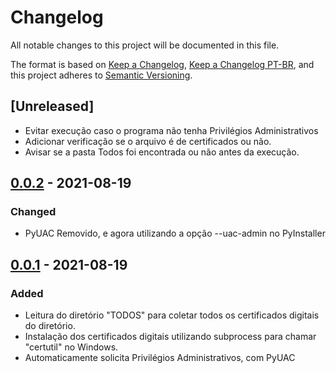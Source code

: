 # Changelog
All notable changes to this project will be documented in this file.

The format is based on [Keep a Changelog](https://keepachangelog.com/en/1.0.0/), [Keep a Changelog PT-BR](https://keepachangelog.com/pt-BR/1.0.0/),
and this project adheres to [Semantic Versioning](https://semver.org/spec/v2.0.0.html).


## [Unreleased]
- Evitar execução caso o programa não tenha Privilégios Administrativos
- Adicionar verificação se o arquivo é de certificados ou não.
- Avisar se a pasta Todos foi encontrada ou não antes da execução.

## [0.0.2] - 2021-08-19
### Changed
- PyUAC Removido, e agora utilizando a opção --uac-admin no PyInstaller


## [0.0.1] - 2021-08-19
### Added
- Leitura do diretório "TODOS" para coletar todos os certificados digitais do diretório.
- Instalação dos certificados digitais utilizando subprocess para chamar "certutil" no Windows.
- Automaticamente solicita Privilégios Administrativos, com PyUAC


[0.0.2]: https://github.com/MrMineToons/Auto-Certificate-Installer-py/releases/tag/0.0.2
[0.0.1]: unreleased
